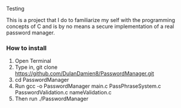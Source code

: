 Testing

This is a project that I do to familiarize my self with the programming concepts of C and is by no means a secure implementation of a real password manager.

### How to install

1) Open Terminal
2) Type in, git clone https://github.com/DulanDamien8/PasswordManager.git
3) cd PasswordManager
4) Run gcc -o PasswordManager main.c PassPhraseSystem.c PasswordValidation.c nameValidation.c
5) Then run ./PasswordManager
